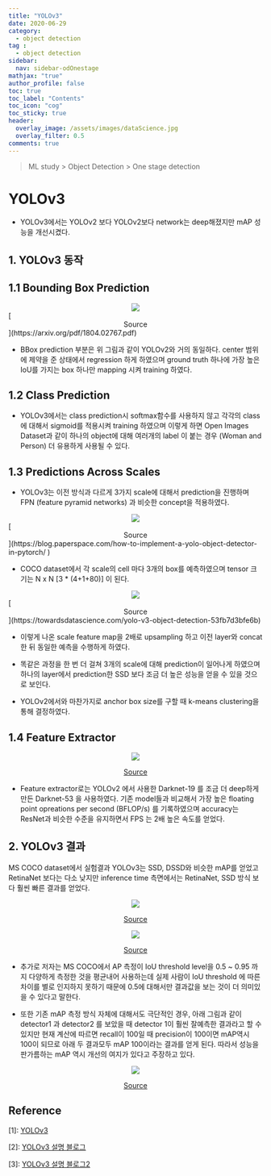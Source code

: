 ```yaml
---
title: "YOLOv3"
date: 2020-06-29
category:
  - object detection
tag :
  - object detection
sidebar:
  nav: sidebar-odOnestage
mathjax: "true"
author_profile: false
toc: true
toc_label: "Contents"
toc_icon: "cog"
toc_sticky: true
header:
  overlay_image: /assets/images/dataScience.jpg
  overlay_filter: 0.5
comments: true
---
```


> ML study > Object Detection > One stage detection

<script type="text/javascript" 
src="https://cdn.mathjax.org/mathjax/latest/MathJax.js?config=TeX-AMS_HTML">
</script>

# YOLOv3
- YOLOv3에서는 YOLOv2 보다 YOLOv2보다 network는 deep해졌지만 mAP 성능을 개선시켰다.

## 1. YOLOv3 동작

## 1.1 Bounding Box Prediction
<center><img src="/assets/images/od/YOLOv302.jpg" ></center>
[<center>Source</center>](https://arxiv.org/pdf/1804.02767.pdf)

- BBox prediction 부분은 위 그림과 같이 YOLOv2와 거의 동일하다. center 범위에 제약을 준 상태에서 regression 하게 하였으며 ground truth 하나에 가장 높은 IoU를 가지는 box 하나만 mapping 시켜 training 하였다.

## 1.2 Class Prediction
- YOLOv3에서는 class prediction시 softmax함수를 사용하지 않고 각각의 class에 대해서 sigmoid를 적용시켜 training 하였으며 이렇게 하면 Open Images Dataset과 같이 하나의 object에 대해 여러개의 label 이 붙는 경우 (Woman and Person) 더 유용하게 사용될 수 있다.

## 1.3 Predictions Across Scales
- YOLOv3는 이전 방식과 다르게 3가지 scale에 대해서 prediction을 진행하며 FPN (feature pyramid networks) 과 비슷한 concept을 적용하였다.

<center><img src="/assets/images/od/YOLOv3Blog02.jpg" ></center>
[<center>Source</center>](https://blog.paperspace.com/how-to-implement-a-yolo-object-detector-in-pytorch/
)

- COCO dataset에서 각 scale의 cell 마다 3개의 box를 예측하였으며 tensor 크기는 N x N [3 * (4+1+80)] 이 된다. 


<center><img src="/assets/images/od/YOLOv3Blog01.jpg" ></center>
[<center>Source</center>](https://towardsdatascience.com/yolo-v3-object-detection-53fb7d3bfe6b)

- 이렇게 나온 scale feature map을 2배로 upsampling 하고 이전 layer와 concat한 뒤 동일한 예측을 수행하게 하였다. 



- 똑같은 과정을 한 번 더 걸쳐 3개의 scale에 대해 prediction이 일어나게 하였으며 하나의 layer에서 prediction한 SSD 보다 조금 더 높은 성능을 얻을 수 있을 것으로 보인다.

- YOLOv2에서와 마찬가지로 anchor box size를 구할 때 k-means clustering을 통해 결정하였다.

## 1.4 Feature Extractor

<center><img src="/assets/images/od/YOLOv3T02.jpg" ></center>

[<center>Source</center>](https://arxiv.org/pdf/1804.02767.pdf)

- Feature extractor로는 YOLOv2 에서 사용한 Darknet-19 를 조금 더 deep하게 만든 Darknet-53 을 사용하였다. 기존 model들과 비교해서 가장 높은 floating point opreations per second (BFLOP/s) 를 기록하였으며 accuracy는 ResNet과 비슷한 수준을 유지하면서 FPS 는 2배 높은 속도를 얻었다. 


## 2.  YOLOv3  결과

MS COCO dataset에서 실험결과 YOLOv3는 SSD, DSSD와 비슷한 mAP를 얻었고 RetinaNet 보다는 다소 낮지만 inference time 측면에서는 RetinaNet, SSD 방식 보다 훨씬 빠른 결과를 얻었다. 

<center><img src="/assets/images/od/YOLOv3T03.jpg" ></center>

[<center>Source</center>](https://arxiv.org/pdf/1804.02767.pdf)

<center><img src="/assets/images/od/YOLOv303.jpg" ></center>

[<center>Source</center>](https://arxiv.org/pdf/1804.02767.pdf)


- 추가로 저자는 MS COCO에서 AP 측정이 IoU threshold level을 0.5 ~ 0.95 까지 다양하게 측정한 것을 평균내어 사용하는데 실제 사람이 IoU threshold 에 따른 차이를 별로 인지하지 못하기 때문에 0.5에 대해서만 결과값을 보는 것이 더 의미있을 수 있다고 말한다. 

- 또한 기존 mAP 측정 방식 자체에 대해서도 극단적인 경우, 아래 그림과 같이 detector1 과 detector2 를 보았을 때 detector 1이 훨씬 잘예측한 결과라고 할 수 있지만 현재 계산에 따르면 recall이 100일 때 precision이 100이면 mAP역시 100이 되므로 아래 두 결과모두 mAP 100이라는 결과를 얻게 된다. 따라서 성능을 판가름하는 mAP 역시 개선의 여지가 있다고 주장하고 있다.

<center><img src="/assets/images/od/YOLOv305.jpg" ></center>

[<center>Source</center>](https://arxiv.org/pdf/1804.02767.pdf)

## Reference
\[1]: [YOLOv3](https://arxiv.org/pdf/1804.02767.pdf)

\[2]: [YOLOv3 설명 블로그](https://towardsdatascience.com/yolo-v3-object-detection-53fb7d3bfe6b)

\[3]: [YOLOv3 설명 블로그2](https://blog.paperspace.com/how-to-implement-a-yolo-object-detector-in-pytorch/)




<br><br>

